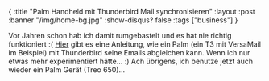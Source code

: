 {
  :title "Palm Handheld mit Thunderbird Mail synchronisieren"
  :layout :post
  :banner "/img/home-bg.jpg"
  :show-disqus? false
  :tags ["business"]
}

Vor Jahren schon hab ich damit rumgebastelt und es hat nie richtig funktioniert :( [Hier](http://www.pdaundco.de/content/view/28/45/) gibt es eine Anleitung, wie ein Palm (ein T3 mit VersaMail im Beispiel) mit Thunderbird seine Emails abgleichen kann. Wenn ich nur etwas mehr experimentiert hätte... :) Ach übrigens, ich benutze jetzt auch wieder ein Palm Gerät (Treo 650)...
